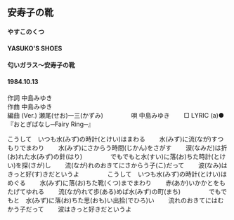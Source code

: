 ## 安寿子の靴
#### やすこのくつ
#### YASUKO'S SHOES
#### 匂いガラス～安寿子の靴
#### 1984.10.13
  

作詞  中島みゆき        
作曲 中島みゆき       
編曲 (Ver.)   瀬尾(せお)一三(かずみ)　　  　　
唄  中島みゆき　　
□ LYRIC (a)●『おとぎばなし─Fairy Ring─』  　


こうして　いつも水(みず)の時計(とけい)はまわる　　
水(みず)に流(なが)すつもりでまわり　　
水(みず)にさからう時間(じかん)をさがす　　
涙(なみだ)は折(お)れた水(みず)の針(はり)　　
　　
でもでもと水(すい)に落(お)ちた時計(とけい)を探(さが)し　　
流(なが)れのおきてにさからう子(こ)だって　　
波(なみ)はきっと好(す)きだというよ　　
　　
こうして　いつも水(みず)の時計(とけい)はめぐる　　
水(みず)に落(お)ちた靴(くつ)までまわり　　
赤(あか)いかかとをもたげてゆれる　　
流(なが)れて歩(ある)めば水(みず)の町(まち)　　
　　
でもでもと　水(みず)に落(お)ちた思(おも)い出拾(でひろ)い　　
流れのおきてにはむかう子だって　　
波はきっと好きだというよ　　
